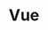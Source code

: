 ---
title: Vue
description: Vue2/Vue3
image: vue.jpg

# Badge style
style:
    background: "#4eba88"
    color: "#fff"
---
